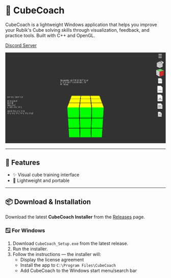 # 🧠 CubeCoach

CubeCoach is a lightweight Windows application that helps you improve your Rubik's Cube solving skills through visualization, feedback, and practice tools. Built with C++ and OpenGL.

[Discord Server](https://discord.gg/m2yucUac7z)

![CubeCoach Screenshot](Screenshot.png) <!-- Replace with actual image path -->

---

## 🚀 Features

- ✨ Visual cube training interface
- 💾 Lightweight and portable

---

## 📦 Download & Installation

Download the latest **CubeCoach Installer** from the [Releases](https://github.com/MagicMannnnn/CubeCoach/releases) page.

### 🪟 For Windows

1. Download `CubeCoach_Setup.exe` from the latest release.
2. Run the installer.
3. Follow the instructions — the installer will:
   - Display the license agreement
   - Install the app to `C:\Program Files\CubeCoach`
   - Add CubeCoach to the Windows start menu/search bar

